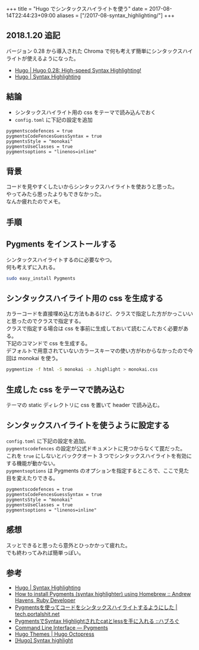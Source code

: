 +++
title = "Hugo でシンタックスハイライトを使う"
date = 2017-08-14T22:44:23+09:00
aliases = ["/2017-08-syntax_highlighting/"]
+++

## 2018.1.20 追記

バージョン 0.28 から導入された Chroma で何も考えず簡単にシンタックスハイライトが使えるようになった。

- [Hugo | Hugo 0.28: High-speed Syntax Highlighting!](https://gohugo.io/news/0.28-relnotes/)
- [Hugo | Syntax Highlighting](https://gohugo.io/content-management/syntax-highlighting/)

## 結論

- シンタックスハイライト用の css をテーマで読み込んでおく
- `config.toml` に下記の設定を追加

```
pygmentscodefences = true
pygmentsCodeFencesGuessSyntax = true
pygmentsStyle = "monokai"
pygmentsUseClasses = true
pygmentsoptions = "linenos=inline"
```

## 背景

コードを見やすくしたいからシンタックスハイライトを使おうと思った。  
やってみたら思ったよりもできなかった。  
なんか疲れたのでメモ。

## 手順

## Pygments をインストールする

シンタックスハイライトするのに必要なやつ。  
何も考えずに入れる。

```bash
sudo easy_install Pygments
```

## シンタックスハイライト用の css を生成する

カラーコードを直接埋め込む方法もあるけど、クラスで指定した方がかっこいいと思ったのでクラスで指定する。  
クラスで指定する場合は css を事前に生成しておいて読むこんでおく必要がある。  
下記のコマンドで css を生成する。  
デフォルトで用意されていないカラースキーマの使い方がわからなかったので今回は monokai を使う。

```bash
pygmentize -f html -S monokai -a .highlight > monokai.css
```

## 生成した css をテーマで読み込む

テーマの static ディレクトリに css を置いて header で読み込む。

## シンタックスハイライトを使うように設定する

`config.toml` に下記の設定を追加。  
`pygmentscodefences` の設定が公式ドキュメントに見つからなくて罠だった。  
これを `true` にしないとバッククオート 3 つでシンタックスハイライトを有効にする機能が動かない。  
`pygmentsoptions` は Pygments のオプションを指定するところで、ここで見た目を変えたりできる。

```
pygmentscodefences = true
pygmentsCodeFencesGuessSyntax = true
pygmentsStyle = "monokai"
pygmentsUseClasses = true
pygmentsoptions = "linenos=inline"
```

## 感想

スッとできると思ったら意外とひっかかって疲れた。  
でも終わってみれば簡単っぽい。

## 参考

- [Hugo | Syntax Highlighting](https://gohugo.io/tools/syntax-highlighting/)
- [How to install Pygments (syntax highlighter) using Homebrew :: Andrew Havens, Ruby Developer](http://www.andrewhavens.com/posts/13/how-to-install-pygments-syntax-highlighter-using-homebrew/)
- [Pygmentsを使ってコードをシンタックスハイライトするようにした | tech.portalshit.net](http://tech.portalshit.net/2010/08/13/jekyll-with-pygments/)
- [PygmentsでSyntax Highlightされたcatとlessを手に入れる ::ハブろぐ](https://havelog.ayumusato.com/develop/others/e523-pretty_cat_and_less_pygments.html)
- [Command Line Interface — Pygments](http://pygments.org/docs/cmdline/)
- [Hugo Themes | Hugo Octopress](https://themes.gohugo.io/hugo-octopress/)
- [[Hugo] Syntax highlight](https://code-house.jp/2016/08/20/hugosyntaxhighlight/)
